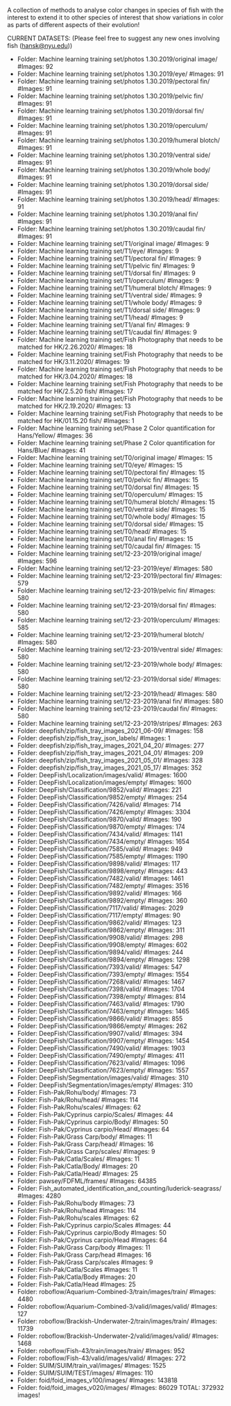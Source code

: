 A collection of methods to analyse color changes in species of fish with the interest to extend it to other species of interest that show variations in color as parts of different aspects of their evolution! 

CURRENT DATASETS: (Please feel free to suggest any new ones involving fish (hansk@nyu.edu))

 - Folder: Machine learning training set/photos 1.30.2019/original image/ #Images: 92
 - Folder: Machine learning training set/photos 1.30.2019/eye/ #Images: 91
 - Folder: Machine learning training set/photos 1.30.2019/pectoral fin/ #Images: 91
 - Folder: Machine learning training set/photos 1.30.2019/pelvic fin/ #Images: 91
 - Folder: Machine learning training set/photos 1.30.2019/dorsal fin/ #Images: 91
 - Folder: Machine learning training set/photos 1.30.2019/operculum/ #Images: 91
 - Folder: Machine learning training set/photos 1.30.2019/humeral blotch/ #Images: 91
 - Folder: Machine learning training set/photos 1.30.2019/ventral side/ #Images: 91
 - Folder: Machine learning training set/photos 1.30.2019/whole body/ #Images: 91
 - Folder: Machine learning training set/photos 1.30.2019/dorsal side/ #Images: 91
 - Folder: Machine learning training set/photos 1.30.2019/head/ #Images: 91
 - Folder: Machine learning training set/photos 1.30.2019/anal fin/ #Images: 91
 - Folder: Machine learning training set/photos 1.30.2019/caudal fin/ #Images: 91
 - Folder: Machine learning training set/T1/original image/ #Images: 9
 - Folder: Machine learning training set/T1/eye/ #Images: 9
 - Folder: Machine learning training set/T1/pectoral fin/ #Images: 9
 - Folder: Machine learning training set/T1/pelvic fin/ #Images: 9
 - Folder: Machine learning training set/T1/dorsal fin/ #Images: 9
 - Folder: Machine learning training set/T1/operculum/ #Images: 9
 - Folder: Machine learning training set/T1/humeral blotch/ #Images: 9
 - Folder: Machine learning training set/T1/ventral side/ #Images: 9
 - Folder: Machine learning training set/T1/whole body/ #Images: 9
 - Folder: Machine learning training set/T1/dorsal side/ #Images: 9
 - Folder: Machine learning training set/T1/head/ #Images: 9
 - Folder: Machine learning training set/T1/anal fin/ #Images: 9
 - Folder: Machine learning training set/T1/caudal fin/ #Images: 9
 - Folder: Machine learning training set/Fish Photography that needs to be matched for HK/2.26.2020/ #Images: 18
 - Folder: Machine learning training set/Fish Photography that needs to be matched for HK/3.11.2020/ #Images: 19
 - Folder: Machine learning training set/Fish Photography that needs to be matched for HK/3.04.2020/ #Images: 18
 - Folder: Machine learning training set/Fish Photography that needs to be matched for HK/2.5.20 fish/ #Images: 17
 - Folder: Machine learning training set/Fish Photography that needs to be matched for HK/2.19.2020/ #Images: 13
 - Folder: Machine learning training set/Fish Photography that needs to be matched for HK/01.15.20 fish/ #Images: 1
 - Folder: Machine learning training set/Phase 2 Color quantification for Hans/Yellow/ #Images: 36
 - Folder: Machine learning training set/Phase 2 Color quantification for Hans/Blue/ #Images: 41
 - Folder: Machine learning training set/T0/original image/ #Images: 15
 - Folder: Machine learning training set/T0/eye/ #Images: 15
 - Folder: Machine learning training set/T0/pectoral fin/ #Images: 15
 - Folder: Machine learning training set/T0/pelvic fin/ #Images: 15
 - Folder: Machine learning training set/T0/dorsal fin/ #Images: 15
 - Folder: Machine learning training set/T0/operculum/ #Images: 15
 - Folder: Machine learning training set/T0/humeral blotch/ #Images: 15
 - Folder: Machine learning training set/T0/ventral side/ #Images: 15
 - Folder: Machine learning training set/T0/whole body/ #Images: 15
 - Folder: Machine learning training set/T0/dorsal side/ #Images: 15
 - Folder: Machine learning training set/T0/head/ #Images: 15
 - Folder: Machine learning training set/T0/anal fin/ #Images: 15
 - Folder: Machine learning training set/T0/caudal fin/ #Images: 15
 - Folder: Machine learning training set/12-23-2019/original image/ #Images: 596
 - Folder: Machine learning training set/12-23-2019/eye/ #Images: 580
 - Folder: Machine learning training set/12-23-2019/pectoral fin/ #Images: 579
 - Folder: Machine learning training set/12-23-2019/pelvic fin/ #Images: 580
 - Folder: Machine learning training set/12-23-2019/dorsal fin/ #Images: 580
 - Folder: Machine learning training set/12-23-2019/operculum/ #Images: 585
 - Folder: Machine learning training set/12-23-2019/humeral blotch/ #Images: 580
 - Folder: Machine learning training set/12-23-2019/ventral side/ #Images: 580
 - Folder: Machine learning training set/12-23-2019/whole body/ #Images: 580
 - Folder: Machine learning training set/12-23-2019/dorsal side/ #Images: 580
 - Folder: Machine learning training set/12-23-2019/head/ #Images: 580
 - Folder: Machine learning training set/12-23-2019/anal fin/ #Images: 580
 - Folder: Machine learning training set/12-23-2019/caudal fin/ #Images: 580
 - Folder: Machine learning training set/12-23-2019/stripes/ #Images: 263
 - Folder: deepfish/zip/fish_tray_images_2021_06-09/ #Images: 158
 - Folder: deepfish/zip/fish_tray_json_labels/ #Images: 1
 - Folder: deepfish/zip/fish_tray_images_2021_04_20/ #Images: 277
 - Folder: deepfish/zip/fish_tray_images_2021_04_01/ #Images: 209
 - Folder: deepfish/zip/fish_tray_images_2021_05_01/ #Images: 328
 - Folder: deepfish/zip/fish_tray_images_2021_05_17/ #Images: 352
 - Folder: DeepFish/Localization/images/valid/ #Images: 1600
 - Folder: DeepFish/Localization/images/empty/ #Images: 1600
 - Folder: DeepFish/Classification/9852/valid/ #Images: 221
 - Folder: DeepFish/Classification/9852/empty/ #Images: 254
 - Folder: DeepFish/Classification/7426/valid/ #Images: 714
 - Folder: DeepFish/Classification/7426/empty/ #Images: 3304
 - Folder: DeepFish/Classification/9870/valid/ #Images: 190
 - Folder: DeepFish/Classification/9870/empty/ #Images: 174
 - Folder: DeepFish/Classification/7434/valid/ #Images: 1141
 - Folder: DeepFish/Classification/7434/empty/ #Images: 1654
 - Folder: DeepFish/Classification/7585/valid/ #Images: 949
 - Folder: DeepFish/Classification/7585/empty/ #Images: 1190
 - Folder: DeepFish/Classification/9898/valid/ #Images: 117
 - Folder: DeepFish/Classification/9898/empty/ #Images: 443
 - Folder: DeepFish/Classification/7482/valid/ #Images: 1461
 - Folder: DeepFish/Classification/7482/empty/ #Images: 3516
 - Folder: DeepFish/Classification/9892/valid/ #Images: 166
 - Folder: DeepFish/Classification/9892/empty/ #Images: 360
 - Folder: DeepFish/Classification/7117/valid/ #Images: 2029
 - Folder: DeepFish/Classification/7117/empty/ #Images: 90
 - Folder: DeepFish/Classification/9862/valid/ #Images: 123
 - Folder: DeepFish/Classification/9862/empty/ #Images: 311
 - Folder: DeepFish/Classification/9908/valid/ #Images: 298
 - Folder: DeepFish/Classification/9908/empty/ #Images: 602
 - Folder: DeepFish/Classification/9894/valid/ #Images: 244
 - Folder: DeepFish/Classification/9894/empty/ #Images: 1298
 - Folder: DeepFish/Classification/7393/valid/ #Images: 547
 - Folder: DeepFish/Classification/7393/empty/ #Images: 1554
 - Folder: DeepFish/Classification/7268/valid/ #Images: 1467
 - Folder: DeepFish/Classification/7398/valid/ #Images: 1704
 - Folder: DeepFish/Classification/7398/empty/ #Images: 814
 - Folder: DeepFish/Classification/7463/valid/ #Images: 1790
 - Folder: DeepFish/Classification/7463/empty/ #Images: 1465
 - Folder: DeepFish/Classification/9866/valid/ #Images: 855
 - Folder: DeepFish/Classification/9866/empty/ #Images: 262
 - Folder: DeepFish/Classification/9907/valid/ #Images: 394
 - Folder: DeepFish/Classification/9907/empty/ #Images: 1454
 - Folder: DeepFish/Classification/7490/valid/ #Images: 1903
 - Folder: DeepFish/Classification/7490/empty/ #Images: 411
 - Folder: DeepFish/Classification/7623/valid/ #Images: 1096
 - Folder: DeepFish/Classification/7623/empty/ #Images: 1557
 - Folder: DeepFish/Segmentation/images/valid/ #Images: 310
 - Folder: DeepFish/Segmentation/images/empty/ #Images: 310
 - Folder: Fish-Pak/Rohu/body/ #Images: 73
 - Folder: Fish-Pak/Rohu/head/ #Images: 114
 - Folder: Fish-Pak/Rohu/scales/ #Images: 62
 - Folder: Fish-Pak/Cyprinus carpio/Scales/ #Images: 44
 - Folder: Fish-Pak/Cyprinus carpio/Body/ #Images: 50
 - Folder: Fish-Pak/Cyprinus carpio/Head/ #Images: 64
 - Folder: Fish-Pak/Grass Carp/body/ #Images: 11
 - Folder: Fish-Pak/Grass Carp/head/ #Images: 16
 - Folder: Fish-Pak/Grass Carp/scales/ #Images: 9
 - Folder: Fish-Pak/Catla/Scales/ #Images: 11
 - Folder: Fish-Pak/Catla/Body/ #Images: 20
 - Folder: Fish-Pak/Catla/Head/ #Images: 25
 - Folder: pawsey/FDFML/frames/ #Images: 64385
 - Folder: Fish_automated_identification_and_counting/luderick-seagrass/ #Images: 4280
 - Folder: Fish-Pak/Rohu/body #Images: 73
 - Folder: Fish-Pak/Rohu/head #Images: 114
 - Folder: Fish-Pak/Rohu/scales #Images: 62
 - Folder: Fish-Pak/Cyprinus carpio/Scales #Images: 44
 - Folder: Fish-Pak/Cyprinus carpio/Body #Images: 50
 - Folder: Fish-Pak/Cyprinus carpio/Head #Images: 64
 - Folder: Fish-Pak/Grass Carp/body #Images: 11
 - Folder: Fish-Pak/Grass Carp/head #Images: 16
 - Folder: Fish-Pak/Grass Carp/scales #Images: 9
 - Folder: Fish-Pak/Catla/Scales #Images: 11
 - Folder: Fish-Pak/Catla/Body #Images: 20
 - Folder: Fish-Pak/Catla/Head #Images: 25
 - Folder: roboflow/Aquarium-Combined-3/train/images/train/ #Images: 4480
 - Folder: roboflow/Aquarium-Combined-3/valid/images/valid/ #Images: 127
 - Folder: roboflow/Brackish-Underwater-2/train/images/train/ #Images: 11739
 - Folder: roboflow/Brackish-Underwater-2/valid/images/valid/ #Images: 1468
 - Folder: roboflow/Fish-43/train/images/train/ #Images: 952
 - Folder: roboflow/Fish-43/valid/images/valid/ #Images: 272
 - Folder: SUIM/SUIM/train_val/images/ #Images: 1525
 - Folder: SUIM/SUIM/TEST/images/ #Images: 110
 - Folder: foid/foid_images_v100/images/ #Images: 143818
 - Folder: foid/foid_images_v020/images/ #Images: 86029
TOTAL: 372932 images!

